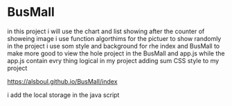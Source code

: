 # BusMall
in this project i will use the chart and list showing after the counter of showeing image 
i use function algorthims for the pictuer to show randomly in the project 
i use som style and background for rhe index and BusMall to make more good to view 
the hole project in the BusMall and app.js while the app.js contain evry thing logical in my project
adding sum CSS style to my project  

https://alsboul.github.io/BusMall/index

i add the local storage in the java script 